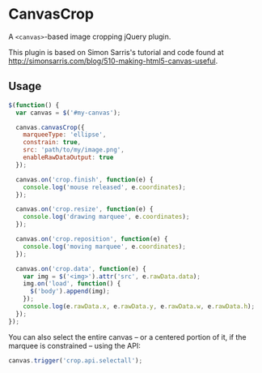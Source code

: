 CanvasCrop
===========

A `<canvas>`-based image cropping jQuery plugin.

This plugin is based on Simon Sarris's tutorial and code found at http://simonsarris.com/blog/510-making-html5-canvas-useful.

Usage
-----------

```javascript
$(function() {
  var canvas = $('#my-canvas');

  canvas.canvasCrop({
    marqueeType: 'ellipse',
    constrain: true,
    src: 'path/to/my/image.png',
    enableRawDataOutput: true
  });

  canvas.on('crop.finish', function(e) {
    console.log('mouse released', e.coordinates);
  });

  canvas.on('crop.resize', function(e) {
    console.log('drawing marquee', e.coordinates);
  });

  canvas.on('crop.reposition', function(e) {
    console.log('moving marquee', e.coordinates);
  });

  canvas.on('crop.data', function(e) {
    var img = $('<img>').attr('src', e.rawData.data);
    img.on('load', function() {
      $('body').append(img);
    });
    console.log(e.rawData.x, e.rawData.y, e.rawData.w, e.rawData.h);
  });
});
```

You can also select the entire canvas – or a centered portion of it, if the marquee is constrained – using the API:

```javascript
canvas.trigger('crop.api.selectall');
```
